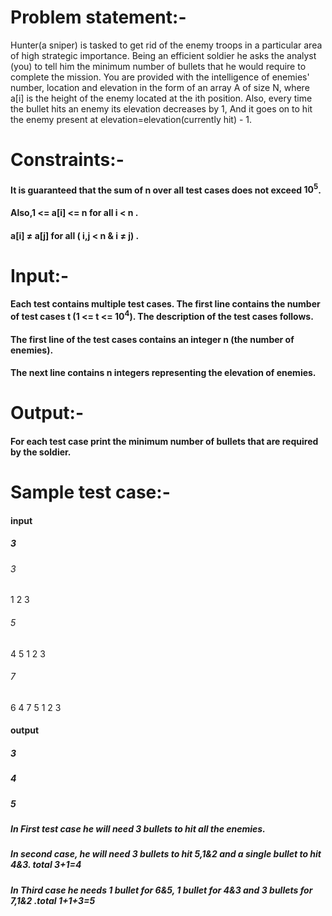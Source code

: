 # Problem statement:-

Hunter(a sniper) is tasked to get rid of the enemy troops in a particular area of high strategic importance. Being an efficient soldier he asks the analyst (you) to tell him the minimum number of bullets that he would require to complete the mission.
You are provided with the intelligence of enemies' number, location and elevation in the form of an array A of size N, where a[i] is the height of the enemy located at the ith position.
Also, every time the bullet hits an enemy its elevation decreases by 1, And it goes on to hit the enemy present at elevation=elevation(currently hit) - 1. 


# Constraints:-
#### It is guaranteed that the sum of n over all test cases does not exceed $10^{5}$.
#### Also,1 <= a[i] <= n  for all i < n .     
#### a[i] $\neq$ a[j] for all ( i,j < n & i $\neq$ j) .


# Input:-
#### Each test contains multiple test cases. The first line contains the number of test cases t (1 <= t <= $10^{4}$). The description of the test cases follows.
#### The first line of the test cases contains an integer n (the number of enemies).
#### The next line contains n integers representing the elevation of enemies.

# Output:-
#### For each test case print the minimum number of bullets that are required by the soldier. 

# Sample test case:-
#### input 
##### 3
###### 3
1 2 3
###### 5
4 5 1 2 3
###### 7
6 4 7 5 1 2 3


#### output
##### 3
##### 4
##### 5


##### In First test case he will need 3 bullets to hit all the enemies.
##### In second case, he will need 3 bullets to hit 5,1&2 and a single bullet to hit 4&3. total 3+1=4
##### In Third case he needs 1 bullet for 6&5, 1 bullet for 4&3 and 3 bullets for 7,1&2 .total 1+1+3=5

